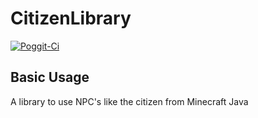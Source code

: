 # CitizenLibrary

[![Poggit-Ci](https://poggit.pmmp.io/ci.shield/jasonw4331/libpmquery/libpmquery)](https://poggit.pmmp.io/ci/jasonw4331/libpmquery/libpmquery)

## Basic Usage
A library to use NPC's like the citizen from Minecraft Java